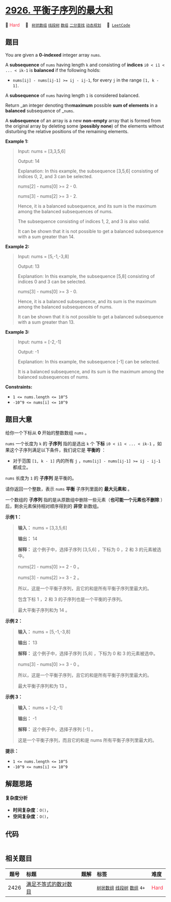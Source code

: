 # [2926. 平衡子序列的最大和](https://leetcode.com/problems/maximum-balanced-subsequence-sum)

🔴 <font color=#ff334b>Hard</font>&emsp; 🔖&ensp; [`树状数组`](/leetcode/outline/tag/binary-indexed-tree.md) [`线段树`](/leetcode/outline/tag/segment-tree.md) [`数组`](/leetcode/outline/tag/array.md) [`二分查找`](/leetcode/outline/tag/binary-search.md) [`动态规划`](/leetcode/outline/tag/dynamic-programming.md)&emsp; 🔗&ensp;[`LeetCode`](https://leetcode.com/problems/maximum-balanced-subsequence-sum)


## 题目

You are given a **0-indexed** integer array `nums`.

A **subsequence** of `nums` having length `k` and consisting of **indices**
`i0 < i1 < ... < ik-1` is **balanced** if the following holds:

  * `nums[ij] - nums[ij-1] >= ij - ij-1`, for every `j` in the range `[1, k - 1]`.

A **subsequence** of `nums` having length `1` is considered balanced.

Return _an integer denoting the**maximum** possible **sum of elements** in a
**balanced** subsequence of _`nums`.

A **subsequence** of an array is a new **non-empty** array that is formed from
the original array by deleting some (**possibly none**) of the elements
without disturbing the relative positions of the remaining elements.



**Example 1:**

> Input: nums = [3,3,5,6]
> 
> Output: 14
> 
> Explanation: In this example, the subsequence [3,5,6] consisting of indices 0, 2, and 3 can be selected.
> 
> nums[2] - nums[0] >= 2 - 0.
> 
> nums[3] - nums[2] >= 3 - 2.
> 
> Hence, it is a balanced subsequence, and its sum is the maximum among the balanced subsequences of nums.
> 
> The subsequence consisting of indices 1, 2, and 3 is also valid.
> 
> It can be shown that it is not possible to get a balanced subsequence with a sum greater than 14.

**Example 2:**

> Input: nums = [5,-1,-3,8]
> 
> Output: 13
> 
> Explanation: In this example, the subsequence [5,8] consisting of indices 0 and 3 can be selected.
> 
> nums[3] - nums[0] >= 3 - 0.
> 
> Hence, it is a balanced subsequence, and its sum is the maximum among the balanced subsequences of nums.
> 
> It can be shown that it is not possible to get a balanced subsequence with a sum greater than 13.

**Example 3:**

> Input: nums = [-2,-1]
> 
> Output: -1
> 
> Explanation: In this example, the subsequence [-1] can be selected.
> 
> It is a balanced subsequence, and its sum is the maximum among the balanced subsequences of nums.

**Constraints:**

  * `1 <= nums.length <= 10^5`
  * `-10^9 <= nums[i] <= 10^9`


## 题目大意

给你一个下标从 **0**  开始的整数数组 `nums` 。

`nums` 一个长度为 `k` 的 **子序列**  指的是选出 `k` 个 **下标**  `i0 < i1 < ... < ik-1`
，如果这个子序列满足以下条件，我们说它是 **平衡的**  ：

  * 对于范围 `[1, k - 1]` 内的所有 `j` ，`nums[ij] - nums[ij-1] >= ij - ij-1` 都成立。

`nums` 长度为 `1` 的 **子序列**  是平衡的。

请你返回一个整数，表示 `nums` **平衡**  子序列里面的 **最大元素和**  。

一个数组的 **子序列**  指的是从原数组中删除一些元素（**也可能一个元素也不删除** ）后，剩余元素保持相对顺序得到的 **非空**  新数组。



**示例 1：**

> 
> 
> 
> 
> 
> **输入：** nums = [3,3,5,6]
> 
> **输出：** 14
> 
> **解释：** 这个例子中，选择子序列 [3,5,6] ，下标为 0 ，2 和 3 的元素被选中。
> 
> nums[2] - nums[0] >= 2 - 0 。
> 
> nums[3] - nums[2] >= 3 - 2 。
> 
> 所以，这是一个平衡子序列，且它的和是所有平衡子序列里最大的。
> 
> 包含下标 1 ，2 和 3 的子序列也是一个平衡的子序列。
> 
> 最大平衡子序列和为 14 。

**示例 2：**

> 
> 
> 
> 
> 
> **输入：** nums = [5,-1,-3,8]
> 
> **输出：** 13
> 
> **解释：** 这个例子中，选择子序列 [5,8] ，下标为 0 和 3 的元素被选中。
> 
> nums[3] - nums[0] >= 3 - 0 。
> 
> 所以，这是一个平衡子序列，且它的和是所有平衡子序列里最大的。
> 
> 最大平衡子序列和为 13 。
> 
> 

**示例 3：**

> 
> 
> 
> 
> 
> **输入：** nums = [-2,-1]
> 
> **输出：** -1
> 
> **解释：** 这个例子中，选择子序列 [-1] 。
> 
> 这是一个平衡子序列，而且它的和是 nums 所有平衡子序列里最大的。
> 
> 



**提示：**

  * `1 <= nums.length <= 10^5`
  * `-10^9 <= nums[i] <= 10^9`


## 解题思路

#### 复杂度分析

- **时间复杂度**：`O()`，
- **空间复杂度**：`O()`，

## 代码

```javascript

```

## 相关题目

| 题号 | 标题 | 题解 | 标签 | 难度 |
| :------: | :------ | :------: | :------ | :------ |
| 2426 | [满足不等式的数对数目](https://leetcode.com/problems/number-of-pairs-satisfying-inequality) |  |  [`树状数组`](/leetcode/outline/tag/binary-indexed-tree.md) [`线段树`](/leetcode/outline/tag/segment-tree.md) [`数组`](/leetcode/outline/tag/array.md) `4+` | <font color=#ff334b>Hard</font> |

<style>
.blue {
    background-color: #096dd9;
    padding: 0.25rem 0.5rem;
    margin: 0;
    font-size: 0.85em;
    border-radius: 3px;
    color: white;
    font-weight: 500;
}
table th:first-of-type { width: 10%; }
table th:nth-of-type(2) { width: 35%; }
table th:nth-of-type(3) { width: 10%; }
table th:nth-of-type(4) { width: 35%; }
table th:nth-of-type(5) { width: 10%; }
</style>
